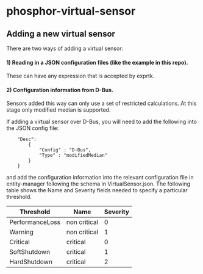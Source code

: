 # phosphor-virtual-sensor

## Adding a new virtual sensor
There are two ways of adding a virtual sensor:
#### 1) Reading in a JSON configuration files (like the example in this repo).
These can have any expression that is accepted by exprtk.
#### 2) Configuration information from D-Bus.
Sensors added this way can only use a set of restricted calculations. At this
stage only modified median is supported.

If adding a virtual sensor over D-Bus, you will need to add the following into
the JSON config file:
```{
    "Desc":
        {
            "Config" : "D-Bus",
            "Type" : "modifiedMedian"
        }
    }
```
and add the configuration information into the relevant configuration file in
entity-manager following the schema in VirtualSensor.json. The following table
shows the Name and Severity fields needed to specify a particular threshold.

Threshold       |     Name      | Severity
----------------|---------------|-----------
PerformanceLoss | non critical  |     0
Warning         | non critical  |     1
Critical        |   critical    |     0
SoftShutdown    |   critical    |     1
HardShutdown    |   critical    |     2
